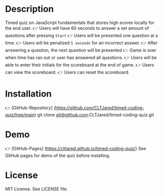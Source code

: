 # Description
Timed quiz on JavaScript fundamentals that stores high scores locally for the end user.
👉 Users will have 60 seconds to answer a set amount of questions after pressing `Start`
👉 Users will be presented one question at a time.
👉 Users will be penalized `5 seconds` for an incorrect answer.
👉 After answering a question, the next question will be presented
👉 Game is over when time has ran out or user has answered all questions.
👉 Users will be able to enter their initials for the scoreboard at the end of game.
👉 Users can view the scoreboard.
👉 Users can reset the scoreboard.

# Installation
👉 [GitHub-Repository] (https://github.com/CLTJared/timed-coding-quiz/tree/main)
git clone git@github.com:CLTJared/timed-coding-quiz.git

# Demo
👉 [GitHub-Pages] (https://cltjared.github.io/timed-coding-quiz/)
See GitHub pages for demo of the quiz before installing.

# License
MIT License. See LICENSE file.